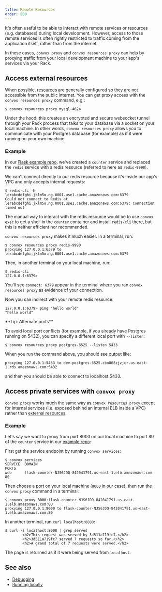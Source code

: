 ```yaml
---
title: Remote Resources
order: 500
---
```


It's often useful to be able to interact with remote services or resources (e.g. databases) during local development. However, access to those remote services is often rightly restricted to traffic coming from the application itself, rather than from the internet.

In these cases, `convox proxy` and `convox resources proxy` can help by proxying traffic from your local development machine to your app's services via your Rack.

## Access external resources

When possible, [resources](/docs/about-resources/) are generally configured so they are not accessible from the public internet.  You can get proxy access with the `convox resources proxy` command, e.g.:

```
$ convox resources proxy mysql-4624
```

Under the hood, this creates an encrypted and secure websocket tunnel through your Rack process that talks to your database via a socket on your local machine. In other words, `convox resources proxy` allows you to communicate with your Postgres database (for example) as if it were running on your own machine.

### Example

In our [Flask example repo](https://github.com/convox-examples/flask), we've created a `counter` service and replaced the `redis` service with a redis resource (referred to here as `redis-9990`).

We can't connect directly to our redis resource because it's inside our app's VPC and only accepts internal requests:

```
$ redis-cli -h lerabcdefghi.jklm5o.ng.0001.use1.cache.amazonaws.com:6379
Could not connect to Redis at lerabcdefghi.jklm5o.ng.0001.use1.cache.amazonaws.com:6379: Connection timed out
```

The manual way to interact with the redis resource would be to use `convox exec` to get a shell in the `counter` container and install `redis-cli` there, but this is neither efficient nor recommended.

`convox resources proxy` makes it much easier. In a terminal, run:

```
$ convox resources proxy redis-9990
proxying 127.0.0.1:6379 to lerabcdefghi.jklm5o.ng.0001.use1.cache.amazonaws.com:6379
```
Then, in another terminal on your local machine, run:

```
$ redis-cli
127.0.0.1:6379>
```
You'll see `connect: 6379` appear in the terminal where you ran `convox resources proxy` as evidence of your connection.

Now you can indirect with your remote redis resource:

```
127.0.0.1:6379> ping "hello world"
"hello world"
```

<div class="block-callout block-show-callout type-info" markdown="1">
**Tip: Alternate ports** 

To avoid local port conflicts (for example, if you already have Postgres running on 5432), you can specify a different local port with `--listen`:

`$ convox resources proxy postgres-6525 --listen 5433`

When you run the command above, you should see output like:

`proxying 127.0.0.1:5433 to dev-postgres-6525.cbm068zjzjcr.us-east-1.rds.amazonaws.com:5432`

and then you should be able to connect to localhost:5433.
</div>

## Access private services with `convox proxy`

`convox proxy` works much the same way as `convox resources proxy` except for internal services (i.e. exposed behind an internal ELB inside a VPC) rather than [external resources](/docs/about-resources).

### Example

Let's say we want to proxy from port 8000 on our local machine to port 80 of the `counter` service in our [example repo](https://github.com/convox-examples/flask):

First get the service endpoint by running `convox services`:

    $ convox services
    SERVICE  DOMAIN                                                       PORTS
    web      flask-counter-NJS6JDQ-842041791.us-east-1.elb.amazonaws.com  80

Then choose a port on your local machine (`8000` in our case), then run the `convox proxy` command in a terminal:

```
$ convox proxy 8000:flask-counter-NJS6JDQ-842041791.us-east-1.elb.amazonaws.com:80
proxying 127.0.0.1:8000 to flask-counter-NJS6JDQ-842041791.us-east-1.elb.amazonaws.com:80
```

In another terminal, run `curl localhost:8000`:

```
$ curl -s localhost:8000 | grep served
        <h2>This request was served by 3d511a719fc7.</h2>
        <h2>3d511a719fc7 served 7 requests so far.</h2>
        <h2>A grand total of 7 requests were served.</h2>
```

The page is returned as if it were being served from `localhost`.

## See also

- [Debugging](/docs/debugging)
- [Running locally](/docs/running-locally)
